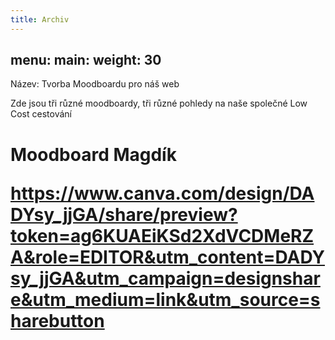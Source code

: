 ```yaml
---
title: Archiv
---
```

menu:
  main:
    weight: 30
---

Název: Tvorba Moodboardu pro náš web

<p>Zde jsou tři různé moodboardy, tři různé pohledy na naše společné Low Cost cestování </p>

<h1> Moodboard Magdík

https://www.canva.com/design/DADYsy_jjGA/share/preview?token=ag6KUAEiKSd2XdVCDMeRZA&role=EDITOR&utm_content=DADYsy_jjGA&utm_campaign=designshare&utm_medium=link&utm_source=sharebutton


  

